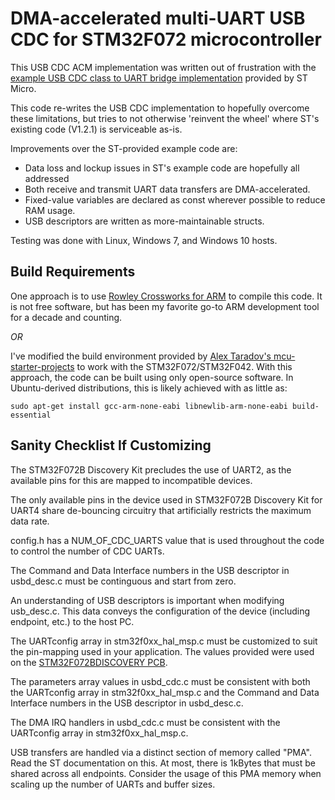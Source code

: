 DMA-accelerated multi-UART USB CDC for STM32F072 microcontroller
================================================================

This USB CDC ACM implementation was written out of frustration with the [example USB CDC class to UART bridge implementation](http://www.st.com/web/en/catalog/tools/PF260612) provided by ST Micro.

This code re-writes the USB CDC implementation to hopefully overcome these limitations, but tries to not otherwise 'reinvent the wheel' where ST's existing code (V1.2.1) is serviceable as-is.

Improvements over the ST-provided example code are:
*	Data loss and lockup issues in ST's example code are hopefully all addressed
*	Both receive and transmit UART data transfers are DMA-accelerated.
*	Fixed-value variables are declared as const wherever possible to reduce RAM usage.
*	USB descriptors are written as more-maintainable structs.

Testing was done with Linux, Windows 7, and Windows 10 hosts.

## Build Requirements

One approach is to use [Rowley Crossworks for ARM](http://www.rowley.co.uk/arm/) to compile this code.  It is not free software, but has been my favorite go-to ARM development tool for a decade and counting.

*OR*

I've modified the build environment provided by [Alex Taradov's mcu-starter-projects](https://github.com/ataradov/mcu-starter-projects) to work with the STM32F072/STM32F042.  With this approach, the code can be built using only open-source software.  In Ubuntu-derived distributions, this is likely achieved with as little as:

```
sudo apt-get install gcc-arm-none-eabi libnewlib-arm-none-eabi build-essential
```

## Sanity Checklist If Customizing

The STM32F072B Discovery Kit precludes the use of UART2, as the available pins for this are mapped to incompatible devices.

The only available pins in the device used in STM32F072B Discovery Kit for UART4 share de-bouncing circuitry that artificially restricts the maximum data rate.

config.h has a NUM\_OF\_CDC\_UARTS value that is used throughout the code to control the number of CDC UARTs.

The Command and Data Interface numbers in the USB descriptor in usbd\_desc.c must be continguous and start from zero.

An understanding of USB descriptors is important when modifying usb_desc.c.  This data conveys the configuration of the device (including endpoint, etc.) to the host PC.

The UARTconfig array in stm32f0xx\_hal\_msp.c must be customized to suit the pin-mapping used in your application.  The values provided were used on the [STM32F072BDISCOVERY PCB](http://www.st.com/stm32f072discovery-pr).

The parameters array values in usbd\_cdc.c must be consistent with both the UARTconfig array in stm32f0xx\_hal\_msp.c and the Command and Data Interface numbers in the USB descriptor in usbd\_desc.c.

The DMA IRQ handlers in usbd\_cdc.c must be consistent with the UARTconfig array in stm32f0xx\_hal\_msp.c.

USB transfers are handled via a distinct section of memory called "PMA".  Read the ST documentation on this.  At most, there is 1kBytes that must be shared across all endpoints.  Consider the usage of this PMA memory when scaling up the number of UARTs and buffer sizes.

